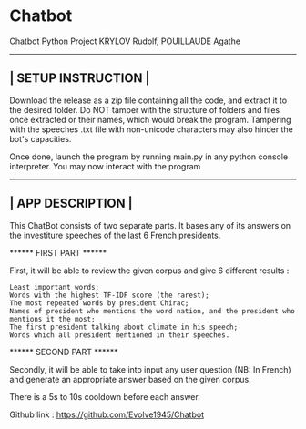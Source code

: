 # Chatbot
Chatbot Python Project
KRYLOV Rudolf, POUILLAUDE Agathe

--------------------------------------------------
|               SETUP INSTRUCTION                |
--------------------------------------------------

Download the release as a zip file containing all the code, and extract it to the desired folder. Do NOT tamper with the structure of folders and files once extracted or their names, which would break the program. Tampering with the speeches .txt file with non-unicode characters may also hinder the bot's capacities.

Once done, launch the program by running main.py in any python console interpreter. You may now interact with the program

--------------------------------------------------
|                APP DESCRIPTION                 |
--------------------------------------------------

This ChatBot consists of two separate parts. It bases any of its answers on the investiture speeches of the last 6 French presidents.

****** FIRST PART ******

First, it will be able to review the given corpus and give 6 different results :

    Least important words;
    Words with the highest TF-IDF score (the rarest);
    The most repeated words by president Chirac;
    Names of president who mentions the word nation, and the president who mentions it the most;
    The first president talking about climate in his speech;
    Words which all president mentioned in their speeches.

****** SECOND PART ******

Secondly, it will be able to take into input any user question (NB: In French) and generate an appropriate answer based on the given corpus.

There is a 5s to 10s cooldown before each answer.



Github link : https://github.com/Evolve1945/Chatbot